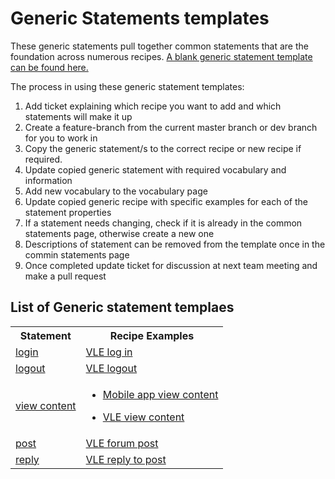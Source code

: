 # Generic Statements templates

These generic statements pull together common statements that are the foundation across numerous recipes. [A blank generic statement template can be found here.](generic.md)

The process in using these generic statement templates:

1. Add ticket explaining which recipe you want to add and which statements will make it up
2. Create a feature-branch from the current master branch or dev branch for you to work in
3. Copy the generic statement/s to the correct recipe or new recipe if required.
4. Update copied generic statement with required vocabulary and information
5. Add new vocabulary to the vocabulary page
6. Update copied generic recipe with specific examples for each of the statement properties
7. If a statement needs changing, check if it is already in the common statements page, otherwise create a new one
8. Descriptions of statement can be removed from the template once in the commin statements page
9. Once completed update ticket for discussion at next team meeting and make a pull request


## List of Generic statement templaes

<table>
<tr><th>Statement</th><th>Recipe Examples</th></tr>
<tr><td><a href="login.md">login<a></td><td><a href="/recipes/vle/login.md">VLE log in</td></tr>
<tr><td><a href="logout.md">logout<a></td><td><a href="/recipes/vle/logout.md">VLE logout</td></tr>
<tr><td><a href="view.md">view content<a></td><td><ul><li><a href="/recipes/studyapps/mobile-app.md">Mobile app view content</li></ul><ul><li><a href="/recipes/vle/Module-View.md">VLE view content</li></ul></td></tr>
<tr><td><a href="post.md">post<a></td><td><a href="/recipes/vle/forum-post.md">VLE forum post</td></tr>
<tr><td><a href="reply.md">reply<a></td><td><a href="/recipes/vle/forum-reply.md">VLE reply to post</td></tr>
